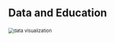 ## Data and Education

<img src="https://cdn.pixabay.com/photo/2020/12/21/11/42/data-visualization-5849676_1280.jpg" alt="data visualization" style="zoom:67%;" />


